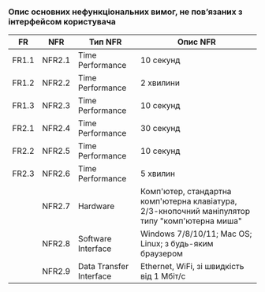 ### Опис основних нефункціональних вимог, не пов’язаних з інтерфейсом користувача

| FR    | NFR   | Тип NFR                  | Опис NFR                                                                          |
|-------|-------|-------------------------|-----------------------------------------------------------------------------------|
| FR1.1 | NFR2.1| Time Performance         | 10 секунд                                                                         |
| FR1.2 | NFR2.2| Time Performance         | 2 хвилини                                                                        |
| FR1.3 | NFR2.3| Time Performance         | 10 секунд                                                                         |
| FR2.1 | NFR2.4| Time Performance         | 30 секунд                                                                         |
| FR2.2 | NFR2.5| Time Performance         | 10 секунд                                                                         |
| FR2.3 | NFR2.6| Time Performance         | 5 хвилин                                                                         |
|  | NFR2.7| Hardware                    | Комп'ютер, стандартна комп'ютерна клавіатура, 2/3-кнопочний маніпулятор типу "комп'ютерна миша"        |
|  | NFR2.8| Software Interface          | Windows 7/8/10/11; Mac OS; Linux; з будь-яким браузером               |
|  | NFR2.9| Data Transfer Interface     | Ethernet, WiFi, зі швидкість від 1 Мбіт/с                                                |
